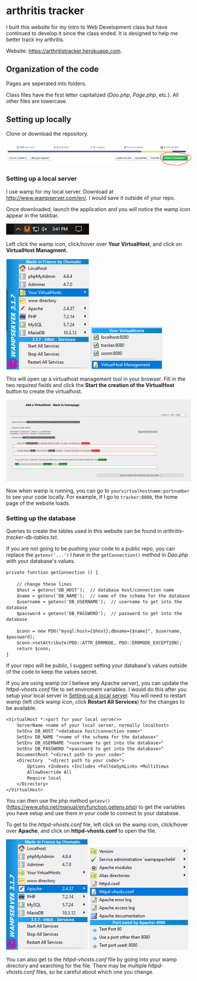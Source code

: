# arthritis tracker

I built this website for my Intro to Web Development class but have continued to develop it since the class ended. It is designed to help me better track my arthritis.

Website: <https://arthritistracker.herokuapp.com>.

## Organization of the code

Pages are seperated into folders.

Class files have the first letter capitalized (*Dao.php*, *Page.php*, etc.). All other files are lowercase.

## Setting up locally

Clone or download the repository.

![clone or download](/img/readme/clone-or-download.PNG)

### Setting up a local server

I use wamp for my local server. Download at <http://www.wampserver.com/en/>. I would save it outside of your repo.

Once downloaded, launch the application and you will notice the wamp icon appear in the taskbar.

![wamp icon](/img/readme/wamp-icon.PNG)

Left click the wamp icon, click/hover over **Your VirtualHost**, and click on **VirtualHost Managment**.

![virtualhost](/img/readme/virtualhost.PNG)
![virtualhost management link](/img/readme/virtualhost-management-link.png)

This will open up a virtualhost management tool in your browser. Fill in the two required fields and click the **Start the creation of the VirtualHost** button to create the virtualhost.

![virtualhost management](/img/readme/virtualhost-management.PNG)

Now when wamp is running, you can go to `yourvirtualhostname:portnumber` to see your code locally. For example, if I go to `tracker:8080`, the home page of the website loads.

### Setting up the database

Queries to create the tables used in this website can be found in *arthritis-tracker-db-tables.txt*.

If you are not going to be pushing your code to a public repo, you can replace the `getenv('...')` I have in the `getConnection()` method in *Dao.php* with your database's values.

    private function getConnection () {
        
        // change these lines
        $host = getenv('DB_HOST');  // database host/connection name
        $name = getenv('DB_NAME');  // name of the schema for the database
        $username = getenv('DB_USERNAME');  // username to get into the database
        $password = getenv('DB_PASSWORD');  // password to get into the database

        $conn = new PDO("mysql:host={$host};dbname={$name}", $username, $password);
        $conn->setAttribute(PDO::ATTR_ERRMODE, PDO::ERRMODE_EXCEPTION);
        return $conn;
    }

If your repo will be public, I suggest setting your database's values outside of the code to keep the values secret.

If you are using wamp (or I believe any Apache server), you can update the *httpd-vhosts.conf* file to set enviroment variables. I would do this after you setup your local server in [Setting up a local server](#setting-up-a-local-server). You will need to restart wamp (left click wamp icon, click **Restart All Services**) for the changes to be available.

    <VirtualHost *:<port for your local server>>
        ServerName <name of your local server, normally localhost>
        SetEnv DB_HOST "<database host/connection name>"
        SetEnv DB_NAME "<name of the schema for the database>"
        SetEnv DB_USERNAME "<username to get into the database>"
        SetEnv DB_PASSWORD "<password to get into the database>"
        DocumentRoot "<direct path to your code>"
        <Directory  "<direct path to your code>">
            Options +Indexes +Includes +FollowSymLinks +MultiViews
            AllowOverride All
            Require local
        </Directory>
    </VirtualHost> 

You can then use the php method `getenv()` (<https://www.php.net/manual/en/function.getenv.php>) to get the variables you have setup and use them in your code to connect to your database.

To get to the *httpd-vhosts.conf* file, left click on the wamp icon, click/hover over **Apache**, and click on **httpd-vhosts.conf** to open the file.

![click on Apache](/img/readme/click-on-apache.png)
![click on file](/img/readme/click-on-file.png)

You can also get to the *httpd-vhosts.conf* file by going into your wamp directory and searching for the file. There may be multiple *httpd-vhosts.conf* files, so be careful about which one you change.
